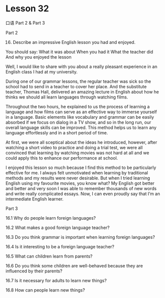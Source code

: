 # Lesson 32

口语 Part 2 & Part 3

Part 2

16.   Describe an impressive English lesson you had and enjoyed. 

You should say:
What it was about
When you had it
What the teacher did
And why you enjoyed the lesson

Well, I would like to share with you about a really pleasant experience in an English class I had at my university.

During one of our grammar lessons, the regular teacher was sick so the school had to send in a teacher to cover her place. And the substitute teacher, Thomas Hall, delivered an amazing lecture in English about how he thinks we should all learn languages through watching films.

Throughout the two hours, he explained to us the process of learning a language and how films can serve as an effective way to immerse yourself in a language. Basic elements like vocabulary and grammar can be easily absorbed if we focus on dialog in a TV show, and so in the long run, our overall language skills can be improved. This method helps us to learn any language effortlessly and in a short period of time.

At first, we were all sceptical about the ideas he introduced, however, after watching a short video to practice and doing a trial test, we were all convinced that learning by watching movies was not hard at all and we could apply this to enhance our performance at school.

I enjoyed this lesson so much because I find this method to be particularly effective for me. I always felt unmotivated when learning by traditional methods and my results were never desirable. But when I tried learning English using my favourite movies, you know what? My English got better and better and very soon I was able to remember thousands of new words and write really complicated essays. Now, I can even proudly say that I’m an intermediate English learner.

Part 3

16.1 Why do people learn foreign languages?



16.2 What makes a good foreign language teacher?



16.3 Do you think grammar is important when learning foreign languages?



16.4 Is it interesting to be a foreign language teacher?



16.5 What can children learn from parents?



16.6 Do you think some children are well-behaved because they are influenced by their parents?



16.7 Is it necessary for adults to learn new things?



16.8 How can people learn new things?








